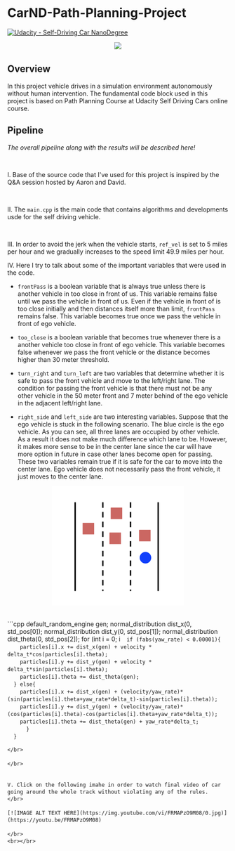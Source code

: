 # CarND-Path-Planning-Project

[![Udacity - Self-Driving Car NanoDegree](https://s3.amazonaws.com/udacity-sdc/github/shield-carnd.svg)](http://www.udacity.com/drive)



<p align="center">
<img src="https://j.gifs.com/pQrZXr.gif" width = "600" />
</p>


Overview
---


In this project vehicle drives in a simulation environment autonomously without human intervention. The fundamental code block used in this project is based on Path Planning Course at Udacity Self Driving Cars online course.


Pipeline
---


*The overall pipeline along with the results will be described here!*

<br>

I. Base of the source code that I've used for this project is inspired by the Q&A session hosted by Aaron and David.


</br>


II. The ```main.cpp``` is the main code that contains algorithms and developments usde for the self driving vehicle.


</br>

III. In order to avoid the jerk when the vehicle starts, ```ref_vel``` is set to 5 miles per hour and we gradually increases to the speed limit 49.9 miles per hour.


IV. Here I try to talk about some of the important variables that were used in the code.
- ```frontPass``` is a boolean variable that is always true unless there is another vehicle in too close in front of us. This variable remains false until we pass the vehicle in front of us. Even if the vehicle in front of is too close initially and then distances itself more than limit, ```frontPass``` remains false. This variable becomes true once we pass the vehicle in front of ego vehicle.

- ```too_close``` is a boolean variable that becomes true whenever there is a another vehicle too close in front of ego vehicle. This variable becomes false whenever we pass the front vehicle or the distance becomes higher than 30 meter threshold.

- ```turn_right``` and ```turn_left``` are two variables that determine whether it is safe to pass the front vehicle and move to the left/right lane. The condition for passing the front vehicle is that there must not be any other vehicle in the 50 meter front and 7 meter behind of the ego vehicle in the adjacent left/right lane.

- ```right_side``` and ```left_side``` are two interesting variables. Suppose that the ego vehicle is stuck in the following scenario. The blue circle is the ego vehicle. As you can see, all three lanes are occupied by other vehicle. As a result it does not make much difference which lane to be. However, it makes more sense to be in the center lane since the car will have more option in future in case other lanes become open for passing. These two variables remain true if it is safe for the car to move into the center lane. Ego vehicle does not necessarily pass the front vehicle, it just moves to the center lane. 
<p align="center">
<img src="img/ego-front.png" width = "300" />
</p>
</br>
```cpp
  default_random_engine gen;
  normal_distribution<double> dist_x(0, std_pos[0]);
    normal_distribution<double> dist_y(0, std_pos[1]);
    normal_distribution<double> dist_theta(0, std_pos[2]);
  for (int i = 0; i<num_particles;++i) 
      {
        
      if (fabs(yaw_rate) < 0.00001){
        particles[i].x += dist_x(gen) + velocity * delta_t*cos(particles[i].theta);
        particles[i].y += dist_y(gen) + velocity * delta_t*sin(particles[i].theta);
        particles[i].theta += dist_theta(gen);
      } else{
        particles[i].x += dist_x(gen) + (velocity/yaw_rate)*(sin(particles[i].theta+yaw_rate*delta_t)-sin(particles[i].theta));
        particles[i].y += dist_y(gen) + (velocity/yaw_rate)*(cos(particles[i].theta)-cos(particles[i].theta+yaw_rate*delta_t));
        particles[i].theta += dist_theta(gen) + yaw_rate*delta_t;
          }
      }
```
</br>

</br>


V. Click on the following imahe in order to watch final video of car going around the whole track without violating any of the rules. 
</br>

[![IMAGE ALT TEXT HERE](https://img.youtube.com/vi/FRMAPzO9M08/0.jpg)](https://youtu.be/FRMAPzO9M08)

</br>
<br></br>